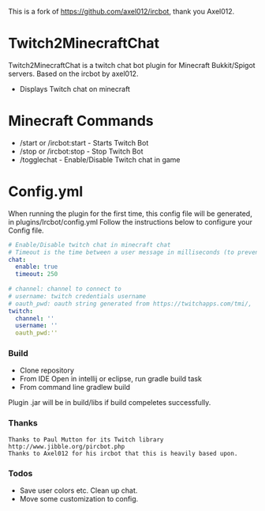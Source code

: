 This is a fork of https://github.com/axel012/ircbot, thank you Axel012.
# Twitch2MinecraftChat
Twitch2MinecraftChat is a twitch chat bot plugin for Minecraft Bukkit/Spigot servers. Based on the ircbot by axel012.
  - Displays Twitch chat on minecraft

# Minecraft Commands
  - /start or /ircbot:start - Starts Twitch Bot
  - /stop or /ircbot:stop - Stop Twitch Bot
  - /togglechat - Enable/Disable Twitch chat in game

# Config.yml
When running the plugin for the first time, this config file will be generated, in plugins/Ircbot/config.yml
Follow the instructions below to configure your Config file.
```yaml
# Enable/Disable twitch chat in minecraft chat
# Timeout is the time between a user message in milliseconds (to prevent spam)
chat:
  enable: true
  timeout: 250
  
# channel: channel to connect to
# username: twitch credentials username
# oauth_pwd: oauth string generated from https://twitchapps.com/tmi/,
twitch:
  channel: ''
  username: ''
  oauth_pwd:''
```

### Build
- Clone repository
- From IDE
  Open in intellij or eclipse, run gradle build task
- From command line
  gradlew build

Plugin .jar will be in build/libs if build compeletes successfully.


### Thanks 
    Thanks to Paul Mutton for its Twitch library 
    http://www.jibble.org/pircbot.php
    Thanks to Axel012 for his ircbot that this is heavily based upon.

### Todos
 - Save user colors etc. Clean up chat.
 - Move some customization to config.
